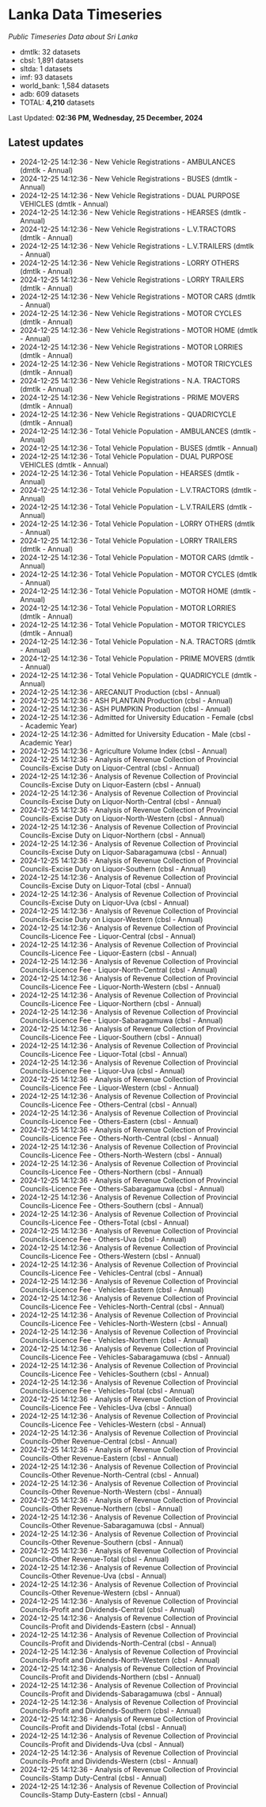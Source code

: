 # Lanka Data Timeseries
*Public Timeseries Data about Sri Lanka*

* dmtlk: 32 datasets
* cbsl: 1,891 datasets
* sltda: 1 datasets
* imf: 93 datasets
* world_bank: 1,584 datasets
* adb: 609 datasets
* TOTAL: **4,210** datasets

Last Updated: **02:36 PM, Wednesday, 25 December, 2024**

## Latest updates

* 2024-12-25 14:12:36 - New Vehicle Registrations - AMBULANCES (dmtlk - Annual)
* 2024-12-25 14:12:36 - New Vehicle Registrations - BUSES (dmtlk - Annual)
* 2024-12-25 14:12:36 - New Vehicle Registrations - DUAL PURPOSE VEHICLES (dmtlk - Annual)
* 2024-12-25 14:12:36 - New Vehicle Registrations - HEARSES (dmtlk - Annual)
* 2024-12-25 14:12:36 - New Vehicle Registrations - L.V.TRACTORS (dmtlk - Annual)
* 2024-12-25 14:12:36 - New Vehicle Registrations - L.V.TRAILERS (dmtlk - Annual)
* 2024-12-25 14:12:36 - New Vehicle Registrations - LORRY OTHERS (dmtlk - Annual)
* 2024-12-25 14:12:36 - New Vehicle Registrations - LORRY TRAILERS (dmtlk - Annual)
* 2024-12-25 14:12:36 - New Vehicle Registrations - MOTOR CARS (dmtlk - Annual)
* 2024-12-25 14:12:36 - New Vehicle Registrations - MOTOR CYCLES (dmtlk - Annual)
* 2024-12-25 14:12:36 - New Vehicle Registrations - MOTOR HOME (dmtlk - Annual)
* 2024-12-25 14:12:36 - New Vehicle Registrations - MOTOR LORRIES (dmtlk - Annual)
* 2024-12-25 14:12:36 - New Vehicle Registrations - MOTOR TRICYCLES (dmtlk - Annual)
* 2024-12-25 14:12:36 - New Vehicle Registrations - N.A. TRACTORS (dmtlk - Annual)
* 2024-12-25 14:12:36 - New Vehicle Registrations - PRIME MOVERS (dmtlk - Annual)
* 2024-12-25 14:12:36 - New Vehicle Registrations - QUADRICYCLE (dmtlk - Annual)
* 2024-12-25 14:12:36 - Total Vehicle Population - AMBULANCES (dmtlk - Annual)
* 2024-12-25 14:12:36 - Total Vehicle Population - BUSES (dmtlk - Annual)
* 2024-12-25 14:12:36 - Total Vehicle Population - DUAL PURPOSE VEHICLES (dmtlk - Annual)
* 2024-12-25 14:12:36 - Total Vehicle Population - HEARSES (dmtlk - Annual)
* 2024-12-25 14:12:36 - Total Vehicle Population - L.V.TRACTORS (dmtlk - Annual)
* 2024-12-25 14:12:36 - Total Vehicle Population - L.V.TRAILERS (dmtlk - Annual)
* 2024-12-25 14:12:36 - Total Vehicle Population - LORRY OTHERS (dmtlk - Annual)
* 2024-12-25 14:12:36 - Total Vehicle Population - LORRY TRAILERS (dmtlk - Annual)
* 2024-12-25 14:12:36 - Total Vehicle Population - MOTOR CARS (dmtlk - Annual)
* 2024-12-25 14:12:36 - Total Vehicle Population - MOTOR CYCLES (dmtlk - Annual)
* 2024-12-25 14:12:36 - Total Vehicle Population - MOTOR HOME (dmtlk - Annual)
* 2024-12-25 14:12:36 - Total Vehicle Population - MOTOR LORRIES (dmtlk - Annual)
* 2024-12-25 14:12:36 - Total Vehicle Population - MOTOR TRICYCLES (dmtlk - Annual)
* 2024-12-25 14:12:36 - Total Vehicle Population - N.A. TRACTORS (dmtlk - Annual)
* 2024-12-25 14:12:36 - Total Vehicle Population - PRIME MOVERS (dmtlk - Annual)
* 2024-12-25 14:12:36 - Total Vehicle Population - QUADRICYCLE (dmtlk - Annual)
* 2024-12-25 14:12:36 - ARECANUT Production (cbsl - Annual)
* 2024-12-25 14:12:36 - ASH PLANTAIN Production (cbsl - Annual)
* 2024-12-25 14:12:36 - ASH PUMPKIN Production (cbsl - Annual)
* 2024-12-25 14:12:36 - Admitted for University Education - Female (cbsl - Academic Year)
* 2024-12-25 14:12:36 - Admitted for University Education - Male (cbsl - Academic Year)
* 2024-12-25 14:12:36 - Agriculture Volume Index (cbsl - Annual)
* 2024-12-25 14:12:36 - Analysis of Revenue Collection of Provincial Councils-Excise Duty on Liquor-Central (cbsl - Annual)
* 2024-12-25 14:12:36 - Analysis of Revenue Collection of Provincial Councils-Excise Duty on Liquor-Eastern (cbsl - Annual)
* 2024-12-25 14:12:36 - Analysis of Revenue Collection of Provincial Councils-Excise Duty on Liquor-North-Central (cbsl - Annual)
* 2024-12-25 14:12:36 - Analysis of Revenue Collection of Provincial Councils-Excise Duty on Liquor-North-Western (cbsl - Annual)
* 2024-12-25 14:12:36 - Analysis of Revenue Collection of Provincial Councils-Excise Duty on Liquor-Northern (cbsl - Annual)
* 2024-12-25 14:12:36 - Analysis of Revenue Collection of Provincial Councils-Excise Duty on Liquor-Sabaragamuwa (cbsl - Annual)
* 2024-12-25 14:12:36 - Analysis of Revenue Collection of Provincial Councils-Excise Duty on Liquor-Southern (cbsl - Annual)
* 2024-12-25 14:12:36 - Analysis of Revenue Collection of Provincial Councils-Excise Duty on Liquor-Total (cbsl - Annual)
* 2024-12-25 14:12:36 - Analysis of Revenue Collection of Provincial Councils-Excise Duty on Liquor-Uva (cbsl - Annual)
* 2024-12-25 14:12:36 - Analysis of Revenue Collection of Provincial Councils-Excise Duty on Liquor-Western (cbsl - Annual)
* 2024-12-25 14:12:36 - Analysis of Revenue Collection of Provincial Councils-Licence Fee - Liquor-Central (cbsl - Annual)
* 2024-12-25 14:12:36 - Analysis of Revenue Collection of Provincial Councils-Licence Fee - Liquor-Eastern (cbsl - Annual)
* 2024-12-25 14:12:36 - Analysis of Revenue Collection of Provincial Councils-Licence Fee - Liquor-North-Central (cbsl - Annual)
* 2024-12-25 14:12:36 - Analysis of Revenue Collection of Provincial Councils-Licence Fee - Liquor-North-Western (cbsl - Annual)
* 2024-12-25 14:12:36 - Analysis of Revenue Collection of Provincial Councils-Licence Fee - Liquor-Northern (cbsl - Annual)
* 2024-12-25 14:12:36 - Analysis of Revenue Collection of Provincial Councils-Licence Fee - Liquor-Sabaragamuwa (cbsl - Annual)
* 2024-12-25 14:12:36 - Analysis of Revenue Collection of Provincial Councils-Licence Fee - Liquor-Southern (cbsl - Annual)
* 2024-12-25 14:12:36 - Analysis of Revenue Collection of Provincial Councils-Licence Fee - Liquor-Total (cbsl - Annual)
* 2024-12-25 14:12:36 - Analysis of Revenue Collection of Provincial Councils-Licence Fee - Liquor-Uva (cbsl - Annual)
* 2024-12-25 14:12:36 - Analysis of Revenue Collection of Provincial Councils-Licence Fee - Liquor-Western (cbsl - Annual)
* 2024-12-25 14:12:36 - Analysis of Revenue Collection of Provincial Councils-Licence Fee - Others-Central (cbsl - Annual)
* 2024-12-25 14:12:36 - Analysis of Revenue Collection of Provincial Councils-Licence Fee - Others-Eastern (cbsl - Annual)
* 2024-12-25 14:12:36 - Analysis of Revenue Collection of Provincial Councils-Licence Fee - Others-North-Central (cbsl - Annual)
* 2024-12-25 14:12:36 - Analysis of Revenue Collection of Provincial Councils-Licence Fee - Others-North-Western (cbsl - Annual)
* 2024-12-25 14:12:36 - Analysis of Revenue Collection of Provincial Councils-Licence Fee - Others-Northern (cbsl - Annual)
* 2024-12-25 14:12:36 - Analysis of Revenue Collection of Provincial Councils-Licence Fee - Others-Sabaragamuwa (cbsl - Annual)
* 2024-12-25 14:12:36 - Analysis of Revenue Collection of Provincial Councils-Licence Fee - Others-Southern (cbsl - Annual)
* 2024-12-25 14:12:36 - Analysis of Revenue Collection of Provincial Councils-Licence Fee - Others-Total (cbsl - Annual)
* 2024-12-25 14:12:36 - Analysis of Revenue Collection of Provincial Councils-Licence Fee - Others-Uva (cbsl - Annual)
* 2024-12-25 14:12:36 - Analysis of Revenue Collection of Provincial Councils-Licence Fee - Others-Western (cbsl - Annual)
* 2024-12-25 14:12:36 - Analysis of Revenue Collection of Provincial Councils-Licence Fee - Vehicles-Central (cbsl - Annual)
* 2024-12-25 14:12:36 - Analysis of Revenue Collection of Provincial Councils-Licence Fee - Vehicles-Eastern (cbsl - Annual)
* 2024-12-25 14:12:36 - Analysis of Revenue Collection of Provincial Councils-Licence Fee - Vehicles-North-Central (cbsl - Annual)
* 2024-12-25 14:12:36 - Analysis of Revenue Collection of Provincial Councils-Licence Fee - Vehicles-North-Western (cbsl - Annual)
* 2024-12-25 14:12:36 - Analysis of Revenue Collection of Provincial Councils-Licence Fee - Vehicles-Northern (cbsl - Annual)
* 2024-12-25 14:12:36 - Analysis of Revenue Collection of Provincial Councils-Licence Fee - Vehicles-Sabaragamuwa (cbsl - Annual)
* 2024-12-25 14:12:36 - Analysis of Revenue Collection of Provincial Councils-Licence Fee - Vehicles-Southern (cbsl - Annual)
* 2024-12-25 14:12:36 - Analysis of Revenue Collection of Provincial Councils-Licence Fee - Vehicles-Total (cbsl - Annual)
* 2024-12-25 14:12:36 - Analysis of Revenue Collection of Provincial Councils-Licence Fee - Vehicles-Uva (cbsl - Annual)
* 2024-12-25 14:12:36 - Analysis of Revenue Collection of Provincial Councils-Licence Fee - Vehicles-Western (cbsl - Annual)
* 2024-12-25 14:12:36 - Analysis of Revenue Collection of Provincial Councils-Other Revenue-Central (cbsl - Annual)
* 2024-12-25 14:12:36 - Analysis of Revenue Collection of Provincial Councils-Other Revenue-Eastern (cbsl - Annual)
* 2024-12-25 14:12:36 - Analysis of Revenue Collection of Provincial Councils-Other Revenue-North-Central (cbsl - Annual)
* 2024-12-25 14:12:36 - Analysis of Revenue Collection of Provincial Councils-Other Revenue-North-Western (cbsl - Annual)
* 2024-12-25 14:12:36 - Analysis of Revenue Collection of Provincial Councils-Other Revenue-Northern (cbsl - Annual)
* 2024-12-25 14:12:36 - Analysis of Revenue Collection of Provincial Councils-Other Revenue-Sabaragamuwa (cbsl - Annual)
* 2024-12-25 14:12:36 - Analysis of Revenue Collection of Provincial Councils-Other Revenue-Southern (cbsl - Annual)
* 2024-12-25 14:12:36 - Analysis of Revenue Collection of Provincial Councils-Other Revenue-Total (cbsl - Annual)
* 2024-12-25 14:12:36 - Analysis of Revenue Collection of Provincial Councils-Other Revenue-Uva (cbsl - Annual)
* 2024-12-25 14:12:36 - Analysis of Revenue Collection of Provincial Councils-Other Revenue-Western (cbsl - Annual)
* 2024-12-25 14:12:36 - Analysis of Revenue Collection of Provincial Councils-Profit and Dividends-Central (cbsl - Annual)
* 2024-12-25 14:12:36 - Analysis of Revenue Collection of Provincial Councils-Profit and Dividends-Eastern (cbsl - Annual)
* 2024-12-25 14:12:36 - Analysis of Revenue Collection of Provincial Councils-Profit and Dividends-North-Central (cbsl - Annual)
* 2024-12-25 14:12:36 - Analysis of Revenue Collection of Provincial Councils-Profit and Dividends-North-Western (cbsl - Annual)
* 2024-12-25 14:12:36 - Analysis of Revenue Collection of Provincial Councils-Profit and Dividends-Northern (cbsl - Annual)
* 2024-12-25 14:12:36 - Analysis of Revenue Collection of Provincial Councils-Profit and Dividends-Sabaragamuwa (cbsl - Annual)
* 2024-12-25 14:12:36 - Analysis of Revenue Collection of Provincial Councils-Profit and Dividends-Southern (cbsl - Annual)
* 2024-12-25 14:12:36 - Analysis of Revenue Collection of Provincial Councils-Profit and Dividends-Total (cbsl - Annual)
* 2024-12-25 14:12:36 - Analysis of Revenue Collection of Provincial Councils-Profit and Dividends-Uva (cbsl - Annual)
* 2024-12-25 14:12:36 - Analysis of Revenue Collection of Provincial Councils-Profit and Dividends-Western (cbsl - Annual)
* 2024-12-25 14:12:36 - Analysis of Revenue Collection of Provincial Councils-Stamp Duty-Central (cbsl - Annual)
* 2024-12-25 14:12:36 - Analysis of Revenue Collection of Provincial Councils-Stamp Duty-Eastern (cbsl - Annual)
